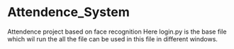 # Attendence_System
Attendence project  based on face recognition
Here login.py is the base file which wil run the all the file can be used in this file in different windows.
